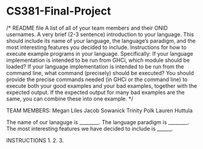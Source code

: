 # CS381-Final-Project

/* README file
A list of all of your team members and their ONID usernames.
A very brief (2-3 sentence) introduction to your language. This should include its name of your language, the language’s paradigm, and the most interesting features you decided to include.
Instructions for how to execute example programs in your language. Specifically:
If your language implementation is intended to be run from GHCi, which module should be loaded?
If your language implementation is intended to be run from the command line, what command (precisely) should be executed?
You should provide the precise commands needed (in GHCi or the command line) to execute both your good examples and your bad examples, together with the expected output. If the expected output for many bad examples are the same, you can combine these into one example. */

TEAM MEMBERS:
Megan Liles
Jacob Sowanick
Trinity Polk
Lauren Huttula

The name of our lanaguge is ________. The language paradigm is  ________. The most interesting features we have decided to include is ______. 

INSTRUCTIONS 
1.
2.
3.
